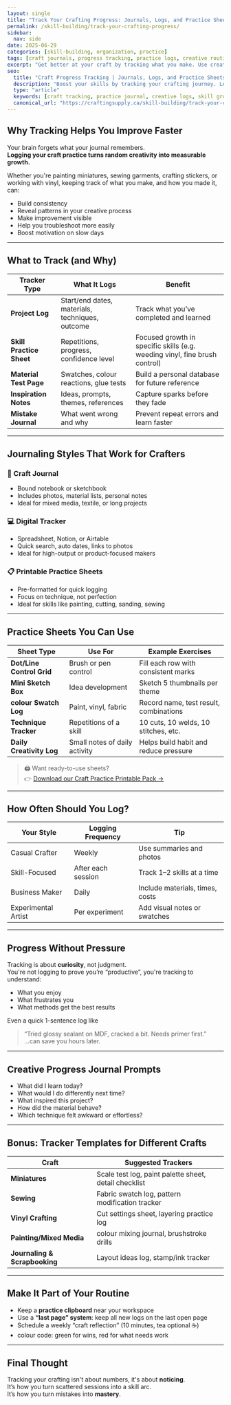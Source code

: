 ```yaml
---
layout: single
title: "Track Your Crafting Progress: Journals, Logs, and Practice Sheets"
permalink: /skill-building/track-your-crafting-progress/
sidebar:
  nav: side
date: 2025-06-29
categories: [skill-building, organization, practice]
tags: [craft journals, progress tracking, practice logs, creative routine, improvement tools, habit building]
excerpt: "Get better at your craft by tracking what you make. Use creative journals, practice logs, and printable sheets to build habits, measure growth, and stay motivated."
seo:
  title: "Craft Progress Tracking | Journals, Logs, and Practice Sheets"
  description: "Boost your skills by tracking your crafting journey. Learn how to use journals, logs, and printable practice sheets to stay consistent, organized, and inspired."
  type: "article"
  keywords: [craft tracking, practice journal, creative logs, skill growth, maker routine, printable sheets]
  canonical_url: "https://craftingsupply.ca/skill-building/track-your-crafting-progress/"
---
```


## Why Tracking Helps You Improve Faster

Your brain forgets what your journal remembers.  
**Logging your craft practice turns random creativity into measurable growth.**

Whether you're painting miniatures, sewing garments, crafting stickers, or working with vinyl, keeping track of what you make, and how you made it, can:

- Build consistency
- Reveal patterns in your creative process
- Make improvement visible
- Help you troubleshoot more easily
- Boost motivation on slow days

---

## What to Track (and Why)

| Tracker Type | What It Logs | Benefit |
|--------------|--------------|---------|
| **Project Log** | Start/end dates, materials, techniques, outcome | Track what you’ve completed and learned |
| **Skill Practice Sheet** | Repetitions, progress, confidence level | Focused growth in specific skills (e.g. weeding vinyl, fine brush control) |
| **Material Test Page** | Swatches, colour reactions, glue tests | Build a personal database for future reference |
| **Inspiration Notes** | Ideas, prompts, themes, references | Capture sparks before they fade |
| **Mistake Journal** | What went wrong and why | Prevent repeat errors and learn faster |

---

## Journaling Styles That Work for Crafters

### 🧵 Craft Journal

- Bound notebook or sketchbook
- Includes photos, material lists, personal notes
- Ideal for mixed media, textile, or long projects

### 💻 Digital Tracker

- Spreadsheet, Notion, or Airtable
- Quick search, auto dates, links to photos
- Ideal for high-output or product-focused makers

### 📋 Printable Practice Sheets

- Pre-formatted for quick logging
- Focus on technique, not perfection
- Ideal for skills like painting, cutting, sanding, sewing

---

## Practice Sheets You Can Use

| Sheet Type | Use For | Example Exercises |
|------------|---------|-------------------|
| **Dot/Line Control Grid** | Brush or pen control | Fill each row with consistent marks |
| **Mini Sketch Box** | Idea development | Sketch 5 thumbnails per theme |
| **colour Swatch Log** | Paint, vinyl, fabric | Record name, test result, combinations |
| **Technique Tracker** | Repetitions of a skill | 10 cuts, 10 welds, 10 stitches, etc. |
| **Daily Creativity Log** | Small notes of daily activity | Helps build habit and reduce pressure |

> 🖨️ Want ready-to-use sheets?  
👉 [Download our Craft Practice Printable Pack →](/resources/practice-logs-printables.pdf)

---

## How Often Should You Log?

| Your Style | Logging Frequency | Tip |
|------------|-------------------|-----|
| Casual Crafter | Weekly | Use summaries and photos |
| Skill-Focused | After each session | Track 1–2 skills at a time |
| Business Maker | Daily | Include materials, times, costs |
| Experimental Artist | Per experiment | Add visual notes or swatches |

---

## Progress Without Pressure

Tracking is about **curiosity**, not judgment.  
You're not logging to prove you’re “productive”, you're tracking to understand:

- What you enjoy  
- What frustrates you  
- What methods get the best results

Even a quick 1-sentence log like  
> “Tried glossy sealant on MDF, cracked a bit. Needs primer first.”  
…can save you hours later.

---

## Creative Progress Journal Prompts

- What did I learn today?
- What would I do differently next time?
- What inspired this project?
- How did the material behave?
- Which technique felt awkward or effortless?

---

## Bonus: Tracker Templates for Different Crafts

| Craft | Suggested Trackers |
|-------|---------------------|
| **Miniatures** | Scale test log, paint palette sheet, detail checklist |
| **Sewing** | Fabric swatch log, pattern modification tracker |
| **Vinyl Crafting** | Cut settings sheet, layering practice log |
| **Painting/Mixed Media** | colour mixing journal, brushstroke drills |
| **Journaling & Scrapbooking** | Layout ideas log, stamp/ink tracker |

---

## Make It Part of Your Routine

- Keep a **practice clipboard** near your workspace  
- Use a **“last page” system**: keep all new logs on the last open page  
- Schedule a weekly “craft reflection” (10 minutes, tea optional ☕)  
- colour code: green for wins, red for what needs work

---

## Final Thought

Tracking your crafting isn't about numbers, it's about **noticing**.  
It’s how you turn scattered sessions into a skill arc.  
It’s how you turn mistakes into **mastery**.
